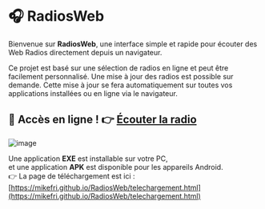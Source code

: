 # 🎧 RadiosWeb

Bienvenue sur **RadiosWeb**, une interface simple et rapide pour écouter des Web Radios directement depuis un navigateur.

Ce projet est basé sur une sélection de radios en ligne et peut être facilement personnalisé. Une mise à jour des radios est possible sur demande. Cette mise à jour se fera automatiquement sur toutes vos applications installées ou en ligne via le navigateur.

## 🔗 Accès en ligne !   👉 [Écouter la radio](https://mikefri.github.io/RadiosWeb/)

![image](https://github.com/user-attachments/assets/9176bed2-0798-4cc4-b4cc-6d9bfee7b3f2)



Une application **EXE** est installable sur votre PC,  
et une application **APK** est disponible pour les appareils Android.  
👉 La page de téléchargement est ici : [https://mikefri.github.io/RadiosWeb/telechargement.html](https://mikefri.github.io/RadiosWeb/telechargement.html)
